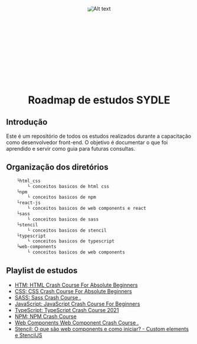 <div align="center">
  <style>
    .circle-avatar {
      width: 200px; /* Defina o tamanho desejado para o avatar */
      height: 200px; /* Defina o tamanho desejado para o avatar */
      border-radius: 50%; /* Isso faz com que a borda seja arredondada, criando o efeito de círculo */
      overflow: hidden; /* Certifica-se de que a imagem não ultrapasse os limites do círculo */
    }

    .circle-avatar img {
      width: 100%; /* Garante que a imagem preencha completamente o círculo */
      height: auto; /* Permite que a altura seja ajustada automaticamente para manter a proporção */
      display: block; /* Garante que a imagem seja exibida como um bloco para alinhar corretamente */
    }
  </style>

  <div class="circle-avatar">
    <img src="https://upload.wikimedia.org/wikipedia/commons/e/eb/SYDLE_logo.png" alt="Alt text">
  </div>
</div>


<h1 style="text-align: center;">Roadmap de estudos SYDLE</h1>

## Introdução
Este é um repositório de todos os estudos realizados durante a capacitação como desenvolvedor front-end. O objetivo é documentar o que foi aprendido e servir como guia para futuras consultas.

## Organização dos diretórios 
```bash
    └html_css
        └ conceitos basicos de html css
    └npm
        └ conceitos basicos de npm
    └react-js
        └ conceitos basicos de web components e react
    └sass
        └ conceitos basicos de sass
    └stencil
        └ conceitos basicos de stencil
    └typescript
        └ conceitos basicos de typescript
    └web-components
        └ conceitos basicos de web components
```

## Playlist de estudos
- [HTM: HTML Crash Course For Absolute Beginners](https://www.youtube.com/watch?v=UB1O30fR-EE)
- [CSS: CSS Crash Course For Absolute Beginners](https://www.youtube.com/watch?v=yfoY53QXEnI)
- [SASS: Sass Crash Course .](https://www.youtube.com/watch?v=nu5mdN2JIwM)
- [JavaScript: JavaScript Crash Course For Beginners](https://www.youtube.com/watch?v=hdI2bqOjy3c)
- [TypeScript: TypeScript Crash Course 2021](https://www.youtube.com/watch?v=BCg4U1FzODs)
- [NPM:  NPM Crash Course](https://www.youtube.com/watch?v=jHDhaSSKmB0)
- [Web Components Web Component Crash Course .](https://www.youtube.com/watch?v=PCWaFLy3VUo)
- [Stencil: O que são web components e como iniciar? - Custom elements e StencilJS](https://www.youtube.com/watch?v=ikmQpalJV0w)